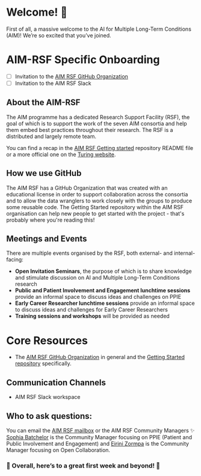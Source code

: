 # Welcome! 🌟

First of all, a massive welcome to the AI for Multiple Long-Term Conditions (AIM)! We’re so excited that you’ve joined. 


# AIM-RSF Specific Onboarding

- [ ] Invitation to the [AIM RSF GitHub Organization](https://github.com/aim-rsf)
- [ ] Invitation to the AIM RSF Slack

## About the AIM-RSF

The AIM programme has a dedicated Research Support Facility (RSF), the goal of which is to support the work of the seven AIM consortia and help them embed best practices throughout their research. The RSF is a distributed and largely remote team.

You can find a recap in the [AIM RSF Getting started](https://github.com/aim-rsf/Getting-Started) repository README file or a more official one on the [Turing website](https://www.turing.ac.uk/research/research-projects/ai-multiple-long-term-conditions-research-support-facility). 

## How we use GitHub

The AIM RSF has a GitHub Organization that was created with an educational license in order to support collaboration across the consortia and to allow the data wranglers to work closely with the groups to produce some reusable code. The Getting Started repository within the AIM RSF organisation can help new people to get started with the project - that's probably where you're reading this!

## Meetings and Events

There are multiple events organised by the RSF, both external- and internal-facing:
- **Open Invitation Seminars**, the purpose of which is to share knowledge and stimulate discussion on AI and Multiple Long-Term Conditions research
- **Public and Patient Involvement and Engagement lunchtime sessions** provide an informal space to discuss ideas and challenges on PPIE
- **Early Career Researcher lunchtime sessions** provide an informal space to discuss ideas and challenges for Early Career Researchers
- **Training sessions and workshops** will be provided as needed

<!-- add a link to these on the website when it is launched -->

# Core Resources

- The [AIM RSF GitHub Organization](https://github.com/aim-rsf) in general and the [Getting Started repository](https://github.com/aim-rsf/Getting-Started) specifically.
<!-- - AIM RSF internal website - in progress -->

## Communication Channels

- AIM RSF Slack workspace

## Who to ask questions:

You can email the [AIM RSF mailbox](mailto:aimrsf@turing.ac.uk) or the AIM RSF Community Managers :sparkles:
[Sophia Batchelor](mailto:sbatchelor@turing.ac.uk) is the Community Manager focusing on PPIE (Patient and Public Involvement and Engagement) and [Eirini Zormpa](mailto:ezormpa@turing.ac.uk) is the Community Manager focusing on Open Collaboration.

### 🚀 Overall, here’s to a great first week and beyond! 🚀

